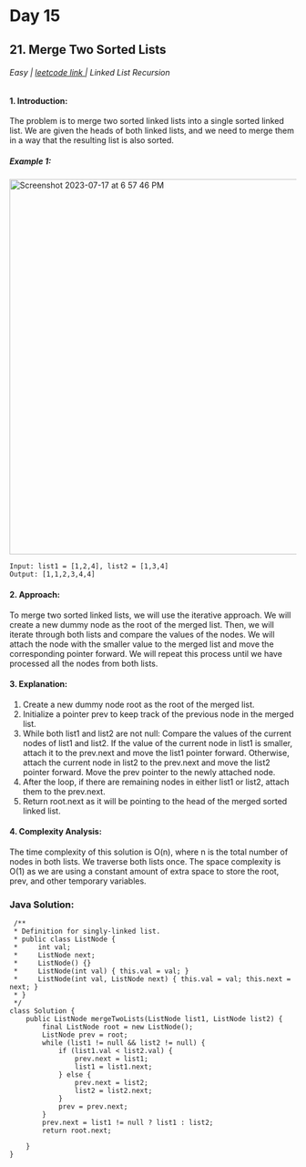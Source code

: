 # Day 15
## 21. Merge Two Sorted Lists


 

###### Easy  | <a href="https://leetcode.com/problems/merge-two-sorted-lists/description/">leetcode link </a> | Linked List Recursion



#### 1. Introduction:

The problem is to merge two sorted linked lists into a single sorted linked list. We are given the heads of both linked lists, and we need to merge them in a way that the resulting list is also sorted.
##### Example 1:
 <img width="659" alt="Screenshot 2023-07-17 at 6 57 46 PM" src="https://github.com/Kumushai9919/Daily-Leetcode-Challenge-/assets/83897840/4804a42e-7d43-4753-b3db-801fa918b676">

````
Input: list1 = [1,2,4], list2 = [1,3,4]
Output: [1,1,2,3,4,4]

````

#### 2. Approach:
To merge two sorted linked lists, we will use the iterative approach. We will create a new dummy node as the root of the merged list. Then, we will iterate through both lists and compare the values of the nodes. We will attach the node with the smaller value to the merged list and move the corresponding pointer forward. We will repeat this process until we have processed all the nodes from both lists.
#### 3. Explanation:

1. Create a new dummy node root as the root of the merged list.
2. Initialize a pointer prev to keep track of the previous node in the merged list.
3. While both list1 and list2 are not null:
  Compare the values of the current nodes of list1 and list2.
  If the value of the current node in list1 is smaller, attach it to the prev.next and move the list1 pointer forward.
  Otherwise, attach the current node in list2 to the prev.next and move the list2 pointer forward.
  Move the prev pointer to the newly attached node.
4. After the loop, if there are remaining nodes in either list1 or list2, attach them to the prev.next.
5. Return root.next as it will be pointing to the head of the merged sorted linked list.
#### 4. Complexity Analysis:
The time complexity of this solution is O(n), where n is the total number of nodes in both lists. We traverse both lists once.
The space complexity is O(1) as we are using a constant amount of extra space to store the root, prev, and other temporary variables.
### Java Solution:
````
 /**
 * Definition for singly-linked list.
 * public class ListNode {
 *     int val;
 *     ListNode next;
 *     ListNode() {}
 *     ListNode(int val) { this.val = val; }
 *     ListNode(int val, ListNode next) { this.val = val; this.next = next; }
 * }
 */
class Solution {
    public ListNode mergeTwoLists(ListNode list1, ListNode list2) {
        final ListNode root = new ListNode();
        ListNode prev = root;
        while (list1 != null && list2 != null) {
            if (list1.val < list2.val) {
                prev.next = list1;
                list1 = list1.next;
            } else {
                prev.next = list2;
                list2 = list2.next;
            }
            prev = prev.next;
        }
        prev.next = list1 != null ? list1 : list2;
        return root.next;
        
    }
}
````
